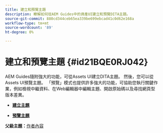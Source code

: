 ```yaml
---
title: 建立和預覽主題
description: 瞭解如何從AEM Guides中的資產UI建立和預覽DITA主題。
source-git-commit: 880cd344ceb65ea339be699ebcad41c0d62e168a
workflow-type: tm+mt
source-wordcount: '89'
ht-degree: 0%

---
```


# 建立和預覽主題 {#id21BQE0RJ042}

AEM Guides隨附強大的功能，可從Assets UI建立DITA主題。 然後，您可以從Assets UI預覽主題。 「預覽」模式也提供許多強大的功能，可協助您執行關鍵作業，例如檢視中繼資料、在Web編輯器中編輯主題、開啟原始碼以及尋找網頁型版本差異。

- **[建立主題](web-editor-create-topics.md)**

- **[預覽主題](web-editor-preview-topics.md)**


**父級主題：**[&#x200B;作者內容](authoring-content.md)
